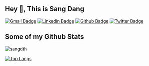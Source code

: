 ## Hey 👋, This is Sang Dang
[![Gmail Badge](https://img.shields.io/badge/-sangdth@gmail.com-c14438?style=flat&logo=Gmail&logoColor=white&link=mailto:sangdth@gmail.com)](mailto:sangdth@gmail.com) 
[![Linkedin Badge](https://img.shields.io/badge/-sangdth-0072b1?style=flat&logo=Linkedin&logoColor=white&link=https://www.linkedin.com/in/sangdth/)](https://www.linkedin.com/in/sangdth/) [![Github Badge](https://img.shields.io/badge/-sangdth-grey?style=flat&logo=github&logoColor=white&link=https://github.com/sangdth/)](https://www.github.com/sangdth/) [![Twitter Badge](https://img.shields.io/badge/-sangdth-00acee?style=flat&logo=twitter&logoColor=white&link=https://twitter.com/sangdth/)](https://www.twitter.com/sangdth/) 
## Some of my Github Stats
<p align=left> <img src=https://komarev.com/ghpvc/?username=sangdth alt=sangdth /> </p>

[![Top Langs](https://github-readme-stats.vercel.app/api/top-langs/?username=sangdth&layout=compact)](https://github.com/sangdth/github-readme-stats)

